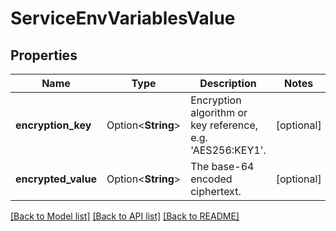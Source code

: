 # ServiceEnvVariablesValue

## Properties

Name | Type | Description | Notes
------------ | ------------- | ------------- | -------------
**encryption_key** | Option<**String**> | Encryption algorithm or key reference, e.g. 'AES256:KEY1'. | [optional]
**encrypted_value** | Option<**String**> | The base-64 encoded ciphertext. | [optional]

[[Back to Model list]](../README.md#documentation-for-models) [[Back to API list]](../README.md#documentation-for-api-endpoints) [[Back to README]](../README.md)



